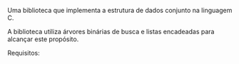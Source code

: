 Uma biblioteca que implementa a estrutura de dados conjunto na linguagem C.

A biblioteca utiliza árvores binárias de busca e listas encadeadas para alcançar este propósito.

Requisitos: